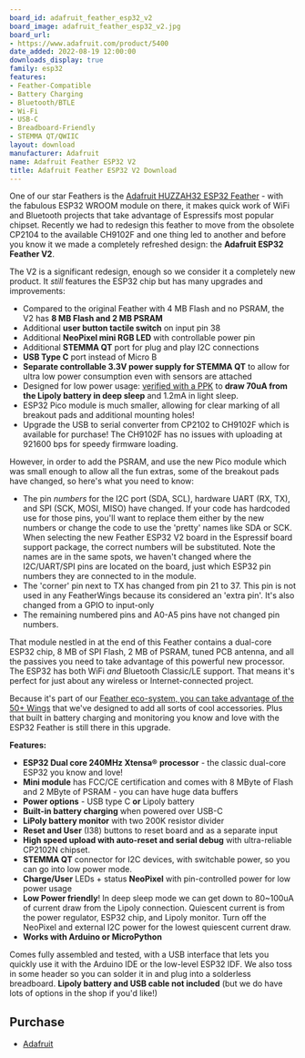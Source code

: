 ```yaml
---
board_id: adafruit_feather_esp32_v2
board_image: adafruit_feather_esp32_v2.jpg
board_url:
- https://www.adafruit.com/product/5400
date_added: 2022-08-19 12:00:00
downloads_display: true
family: esp32
features:
- Feather-Compatible
- Battery Charging
- Bluetooth/BTLE
- Wi-Fi
- USB-C
- Breadboard-Friendly
- STEMMA QT/QWIIC
layout: download
manufacturer: Adafruit
name: Adafruit Feather ESP32 V2
title: Adafruit Feather ESP32 V2 Download
---
```


One of our star Feathers is the [Adafruit HUZZAH32 ESP32 Feather](https://www.adafruit.com/product/3405) - with the fabulous ESP32 WROOM module on there, it makes quick work of WiFi and Bluetooth projects that take advantage of Espressifs most popular chipset. Recently we had to redesign this feather to move from the obsolete CP2104 to the available CH9102F and one thing led to another and before you know it we made a completely refreshed design: the **Adafruit ESP32 Feather V2**.

The V2 is a significant redesign, enough so we consider it a completely new product. It *still* features the ESP32 chip but has many upgrades and improvements:

- Compared to the original Feather with 4 MB Flash and no PSRAM, the V2 has **8 MB Flash and 2 MB PSRAM**
- Additional **user button tactile switch** on input pin 38
- Additional **NeoPixel mini RGB LED** with controllable power pin
- Additional **STEMMA QT** port for plug and play I2C connections
- **USB Type C** port instead of Micro B
- **Separate controllable 3.3V power supply for STEMMA QT** to allow for ultra low power consumption even with sensors are attached
- Designed for low power usage: [verified with a PPK](https://www.adafruit.com/product/5048) to **draw 70uA from the Lipoly battery in deep sleep** and 1.2mA in light sleep.
- ESP32 Pico module is much smaller, allowing for clear marking of all breakout pads and additional mounting holes!
- Upgrade the USB to serial converter from CP2102 to CH9102F which is available for purchase! The CH9102F has no issues with uploading at 921600 bps for speedy firmware loading.

However, in order to add the PSRAM, and use the new Pico module which was small enough to allow all the fun extras, some of the breakout pads have changed, so here's what you need to know:

- The pin *numbers* for the I2C port (SDA, SCL), hardware UART (RX, TX), and SPI (SCK, MOSI, MISO) have changed. If your code has hardcoded use for those pins, you'll want to replace them either by the new numbers or change the code to use the 'pretty' names like SDA or SCK.
  When selecting the new Feather ESP32 V2 board in the Espressif board support package, the correct numbers will be substituted.
  Note the names are in the same spots, we haven't changed where the I2C/UART/SPI pins are located on the board, just which ESP32 pin numbers they are connected to in the module.
- The 'corner' pin next to TX has changed from pin 21 to 37. This pin is not used in any FeatherWings because its considered an 'extra pin'. It's also changed from a GPIO to input-only
- The remaining numbered pins and A0-A5 pins have not changed pin numbers.

That module nestled in at the end of this Feather contains a dual-core ESP32 chip, 8 MB of SPI Flash, 2 MB of PSRAM, tuned PCB antenna, and all the passives you need to take advantage of this powerful new processor. The ESP32 has both WiFi *and* Bluetooth Classic/LE support. That means it's perfect for just about any wireless or Internet-connected project.

Because it's part of our [Feather eco-system, you can take advantage of the 50+ Wings](https://www.adafruit.com/category/814) that we've designed to add all sorts of cool accessories. Plus that built in battery charging and monitoring you know and love with the ESP32 Feather is still there in this upgrade.



**Features:**

- **ESP32 Dual core 240MHz Xtensa®** **processor** - the classic dual-core ESP32 you know and love!
- **Mini module** has FCC/CE certification and comes with 8 MByte of Flash and 2 MByte of PSRAM - you can have huge data buffers
- **Power options** - USB type C **or** Lipoly battery
- **Built-in battery charging** when powered over USB-C
- **LiPoly battery monitor** with two 200K resistor divider
- **Reset and User** (I38) buttons to reset board and as a separate input
- **High speed upload with auto-reset and serial debug** with ultra-reliable CP2102N chipset.
- **STEMMA QT** connector for I2C devices, with switchable power, so you can go into low power mode.
- **Charge/User** LEDs + status **NeoPixel** with pin-controlled power for low power usage
- **Low Power friendly**! In deep sleep mode we can get down to 80~100uA of current draw from the Lipoly connection. Quiescent current is from the power regulator, ESP32 chip, and Lipoly monitor. Turn off the NeoPixel and external I2C power for the lowest quiescent current draw.
- **Works with Arduino or MicroPython**

Comes fully assembled and tested, with a USB interface that lets you quickly use it with the Arduino IDE or the low-level ESP32 IDF. We also toss in some header so you can solder it in and plug into a solderless breadboard. **Lipoly battery and USB cable not included** (but we do have lots of options in the shop if you'd like!)

## Purchase

* [Adafruit](https://www.adafruit.com/product/5400)
